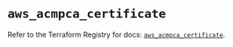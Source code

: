 # `aws_acmpca_certificate`

Refer to the Terraform Registry for docs: [`aws_acmpca_certificate`](https://registry.terraform.io/providers/hashicorp/aws/5.31.0/docs/resources/acmpca_certificate).
